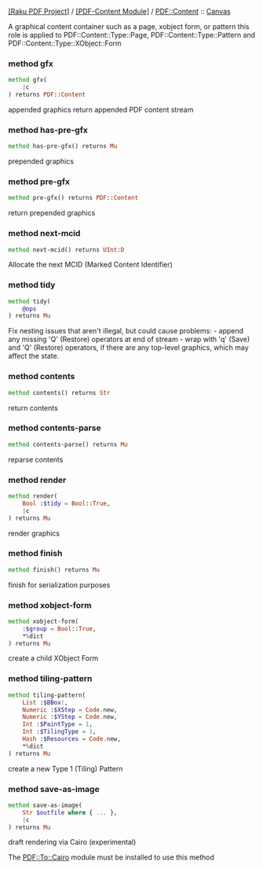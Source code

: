 [[Raku PDF Project]](https://pdf-raku.github.io)
 / [[PDF-Content Module]](https://pdf-raku.github.io/PDF-Content-raku)
 / [PDF::Content](https://pdf-raku.github.io/PDF-Content-raku/PDF/Content)
 :: [Canvas](https://pdf-raku.github.io/PDF-Content-raku/PDF/Content/Canvas)



A graphical content container such as a page, xobject form, or pattern
this role is applied to PDF::Content::Type::Page, PDF::Content::Type::Pattern and PDF::Content::Type::XObject::Form

### method gfx

```raku
method gfx(
    |c
) returns PDF::Content
```

appended graphics return appended PDF content stream

### method has-pre-gfx

```raku
method has-pre-gfx() returns Mu
```

prepended graphics

### method pre-gfx

```raku
method pre-gfx() returns PDF::Content
```

return prepended graphics

### method next-mcid

```raku
method next-mcid() returns UInt:D
```

Allocate the next MCID (Marked Content Identifier)

### method tidy

```raku
method tidy(
    @ops
) returns Mu
```

Fix nesting issues that aren't illegal, but could cause problems: - append any missing 'Q' (Restore) operators at end of stream - wrap with 'q' (Save) and 'Q' (Restore) operators, if there are any top-level graphics, which may affect the state.

### method contents

```raku
method contents() returns Str
```

return contents

### method contents-parse

```raku
method contents-parse() returns Mu
```

reparse contents

### method render

```raku
method render(
    Bool :$tidy = Bool::True,
    |c
) returns Mu
```

render graphics

### method finish

```raku
method finish() returns Mu
```

finish for serialization purposes

### method xobject-form

```raku
method xobject-form(
    :$group = Bool::True,
    *%dict
) returns Mu
```

create a child XObject Form

### method tiling-pattern

```raku
method tiling-pattern(
    List :$BBox!,
    Numeric :$XStep = Code.new,
    Numeric :$YStep = Code.new,
    Int :$PaintType = 1,
    Int :$TilingType = 1,
    Hash :$Resources = Code.new,
    *%dict
) returns Mu
```

create a new Type 1 (Tiling) Pattern

### method save-as-image

```raku
method save-as-image(
    Str $outfile where { ... },
    |c
) returns Mu
```

draft rendering via Cairo (experimental)

The [PDF::To::Cairo](https://pdf-raku.github.io/PDF-Class-raku) module must be installed to use this method

